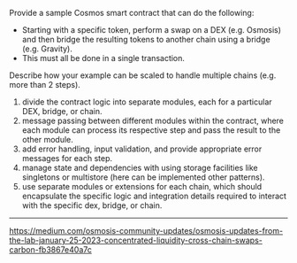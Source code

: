 Provide a sample Cosmos smart contract that can do the following:
- Starting with a specific token, perform a swap on a DEX (e.g. Osmosis) and then bridge the resulting tokens to another chain using a bridge (e.g. Gravity).
- This must all be done in a single transaction.

Describe how your example can be scaled to handle multiple chains (e.g. more than 2 steps).
1. divide the contract logic into separate modules, each for a particular DEX, bridge, or chain. 
2. message passing between different modules within the contract, where each module can process its respective step and pass the result to the other module.
3. add error handling, input validation, and provide appropriate error messages for each step.
4. manage state and dependencies with using storage facilities like singletons or multistore (here can be implemented other patterns).
5. use separate modules or extensions for each chain, which should encapsulate the specific logic and integration details required to interact with the specific dex, bridge, or chain.

---------------------

https://medium.com/osmosis-community-updates/osmosis-updates-from-the-lab-january-25-2023-concentrated-liquidity-cross-chain-swaps-carbon-fb3867e40a7c
